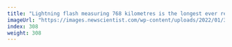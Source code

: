 ```yaml
---
title: "Lightning flash measuring 768 kilometres is the longest ever recorded"
imageUrl: "https://images.newscientist.com/wp-content/uploads/2022/01/31182332/PRI_220970367.jpg?width=600"
index: 308
weight: 308
---
```

